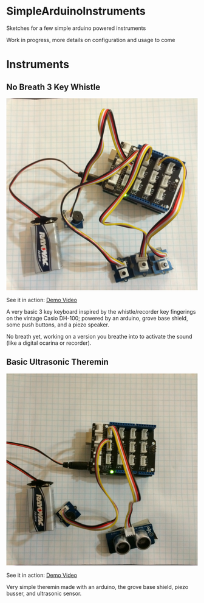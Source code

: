 # SimpleArduinoInstruments
Sketches for a few simple arduino powered instruments

Work in progress, more details on configuration and usage to come

# Instruments

## No Breath 3 Key Whistle

![Screenshot](https://raw.githubusercontent.com/kevd1337/SimpleArduinoInstruments/master/screenshots/No-Breath-3-Key%20Whistle.jpg)

See it in action: [Demo Video](http://youtu.be/rIxGp7TTvP4)

A very basic 3 key keyboard inspired by the whistle/recorder key fingerings on the vintage Casio DH-100; powered by an arduino, grove base shield, some push buttons, and a piezo speaker.

No breath yet, working on a version you breathe into to activate the sound (like a digital ocarina or recorder).

## Basic Ultrasonic Theremin

![Screenshot](https://raw.githubusercontent.com/kevd1337/SimpleArduinoInstruments/master/screenshots/Basic-Ultrasonic-Theremin.jpg)

See it in action: [Demo Video](http://youtu.be/uYeSUZJPnwk)

Very simple theremin made with an arduino, the grove base shield, piezo busser, and ultrasonic sensor.

